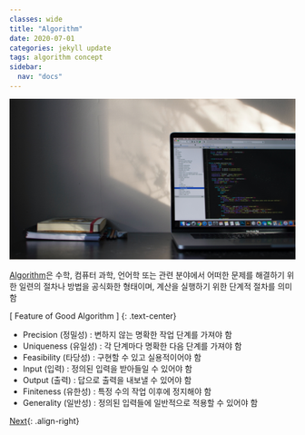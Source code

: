 ```yaml
---
classes: wide
title: "Algorithm"
date: 2020-07-01
categories: jekyll update
tags: algorithm concept
sidebar:
  nav: "docs"
---
```


![Image of Data Structure](/assets/images/algorithm_overview.jpg "Algorithm")

[Algorithm](https://en.wikipedia.org/wiki/Algorithm, "Wikipedia (Algorithm)")은 수학, 컴퓨터 과학, 언어학 또는 관련 분야에서 어떠한 문제를 해결하기 위한 일련의 절차나 방법을 공식화한 형태이며, 계산을 실행하기 위한 단계적 절차를 의미함

[ Feature of Good Algorithm ]
{: .text-center}

* Precision (정밀성) : 변하지 않는 명확한 작업 단계를 가져야 함
* Uniqueness (유일성) : 각 단계마다 명확한 다음 단계를 가져야 함
* Feasibility (타당성) : 구현할 수 있고 실용적이어야 함
* Input (입력) : 정의된 입력을 받아들일 수 있어야 함
* Output (출력) : 답으로 출력을 내보낼 수 있어야 함
* Finiteness (유한성) : 특정 수의 작업 이후에 정지해야 함
* Generality (일반성) : 정의된 입력들에 일반적으로 적용할 수 있어야 함


<a href="https://changpulmu.github.io/jekyll/update/Time-Complexity-post/" class="btn btn--inverse btn--large">Next</a>{: .align-right}
